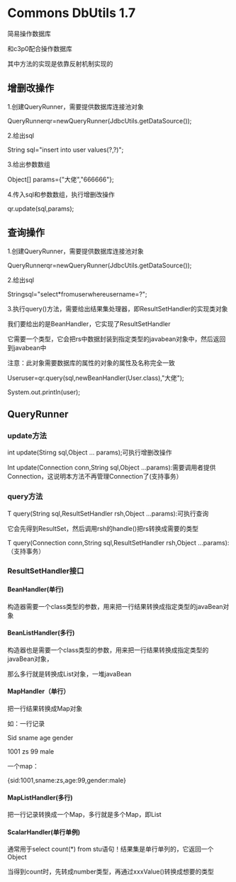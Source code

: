 # Commons DbUtils 1.7

简易操作数据库

和c3p0配合操作数据库

其中方法的实现是依靠反射机制实现的

## 增删改操作

1.创建QueryRunner，需要提供数据库连接池对象

QueryRunnerqr=newQueryRunner(JdbcUtils.getDataSource());

2.给出sql

String sql="insert into user values(?,?)";

3.给出参数数组

Object[] params={"大佬","666666"};

4.传入sql和参数数组，执行增删改操作

qr.update(sql,params);

## 查询操作

1.创建QueryRunner，需要提供数据库连接池对象

QueryRunnerqr=newQueryRunner(JdbcUtils.getDataSource());

2.给出sql

Stringsql="select*fromuserwhereusername=?";

3.执行query()方法，需要给出结果集处理器，即ResultSetHandler的实现类对象

我们要给出的是BeanHandler，它实现了ResultSetHandler

它需要一个类型，它会把rs中数据封装到指定类型的javabean对象中，然后返回到javabean中

注意：此对象需要数据库的属性的对象的属性及名称完全一致

Useruser=qr.query(sql,newBeanHandler<User>(User.class),"大佬");

System.out.println(user);

## QueryRunner

### update方法

int update(Stirng sql,Object ... params);可执行增删改操作 

Int update(Connection conn,String sql,Object …params):需要调用者提供Connection，这说明本方法不再管理Connection了(支持事务）

### query方法

T query(String sql,ResultSetHandler rsh,Object …params):可执行查询

它会先得到ResultSet，然后调用rsh的handle()把rs转换成需要的类型

T query(Connection conn,String sql,ResultSetHandler rsh,Object …params):（支持事务）

### ResultSetHandler接口

#### BeanHandler(单行)

构造器需要一个class类型的参数，用来把一行结果转换成指定类型的javaBean对象

#### BeanListHandler(多行)

构造器也是需要一个class类型的参数，用来把一行结果转换成指定类型的javaBean对象，

那么多行就是转换成List对象，一堆javaBean

#### MapHandler（单行）

把一行结果转换成Map对象

如：一行记录

Sid  sname  age  gender

1001   zs      99     male

一个map：

{sid:1001,sname:zs,age:99,gender:male}

#### MapListHandler(多行)

把一行记录转换成一个Map，多行就是多个Map，即List<Map>

#### ScalarHandler(单行单例)

通常用于select count(*) from stu语句！结果集是单行单列的，它返回一个Object

当得到count时，先转成number类型，再通过xxxValue()转换成想要的类型





